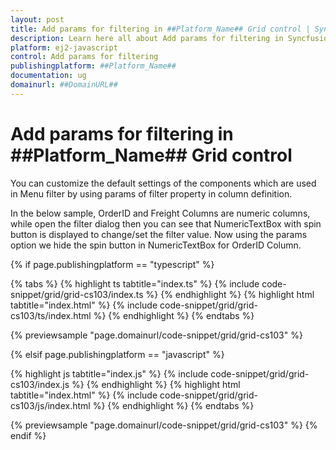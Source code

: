 ```yaml
---
layout: post
title: Add params for filtering in ##Platform_Name## Grid control | Syncfusion
description: Learn here all about Add params for filtering in Syncfusion ##Platform_Name## Grid control of Syncfusion Essential JS 2 and more.
platform: ej2-javascript
control: Add params for filtering 
publishingplatform: ##Platform_Name##
documentation: ug
domainurl: ##DomainURL##
---
```


# Add params for filtering in ##Platform_Name## Grid control

You can customize the default settings of the components which are used in Menu filter by using params of filter property in column definition.

In the below sample, OrderID and Freight Columns are numeric columns, while open the filter dialog then you can see that NumericTextBox with spin button is displayed to change/set the filter value. Now using the params option we hide the spin button in NumericTextBox for OrderID Column.

{% if page.publishingplatform == "typescript" %}

 {% tabs %}
{% highlight ts tabtitle="index.ts" %}
{% include code-snippet/grid/grid-cs103/index.ts %}
{% endhighlight %}
{% highlight html tabtitle="index.html" %}
{% include code-snippet/grid/grid-cs103/ts/index.html %}
{% endhighlight %}
{% endtabs %}
        
{% previewsample "page.domainurl/code-snippet/grid/grid-cs103" %}

{% elsif page.publishingplatform == "javascript" %}

{% highlight js tabtitle="index.js" %}
{% include code-snippet/grid/grid-cs103/index.js %}
{% endhighlight %}
{% highlight html tabtitle="index.html" %}
{% include code-snippet/grid/grid-cs103/js/index.html %}
{% endhighlight %}
{% endtabs %}

{% previewsample "page.domainurl/code-snippet/grid/grid-cs103" %}
{% endif %}